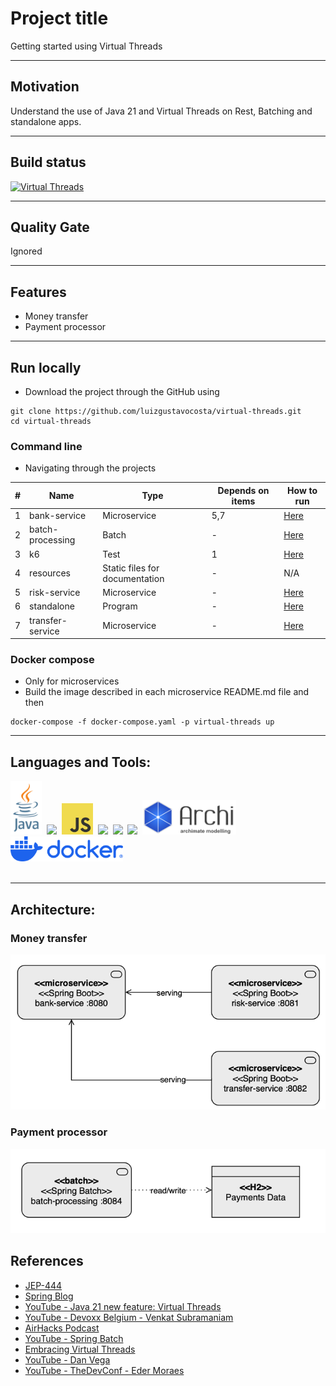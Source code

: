 # Project title
Getting started using Virtual Threads
<hr>

## Motivation
Understand the use of Java 21 and Virtual Threads on Rest, Batching and standalone apps.
<hr>

## Build status
[![Virtual Threads](https://github.com/luizgustavocosta/virtual-threads/actions/workflows/maven.yml/badge.svg?event=branch_protection_rule)](https://github.com/luizgustavocosta/virtual-threads/actions/workflows/maven.yml)
<hr>

## Quality Gate
Ignored
<hr>

## Features
- Money transfer 
- Payment processor
<hr>

## Run locally
- Download the project through the GitHub using
 ```shell
 git clone https://github.com/luizgustavocosta/virtual-threads.git
 cd virtual-threads 
 ```

### Command line
- Navigating through the projects

| # | Name             | Type                           | Depends on items | How to run                          |
|---|------------------|--------------------------------|------------------|-------------------------------------|
| 1 | bank-service     | Microservice                   | 5,7              | [Here](bank-service/README.md)      |
| 2 | batch-processing | Batch                          | -                | [Here](bathch-processing/README.md) |
| 3 | k6               | Test                           | 1                | [Here](k6/README.md)                |
| 4 | resources        | Static files for documentation | -                | N/A                                 |
| 5 | risk-service     | Microservice                   | -                | [Here](risk-service/README.md)      |
| 6 | standalone       | Program                        | -                | [Here](standalone/README.md)        |
| 7 | transfer-service | Microservice                   | -                | [Here](transfer-service/README.md)  |

### Docker compose
- Only for microservices
- Build the image described in each microservice README.md file and then
```shell
docker-compose -f docker-compose.yaml -p virtual-threads up
```
<hr>

## Languages and Tools:
<div>
  <img width=50px src="resources/imgs/java-vertical.svg">&nbsp;
  <img width=50px src="https://upload.wikimedia.org/wikipedia/commons/9/9c/IntelliJ_IDEA_Icon.svg">&nbsp;
  <img width=50px src="https://raw.githubusercontent.com/github/explore/80688e429a7d4ef2fca1e82350fe8e3517d3494d/topics/javascript/javascript.png">&nbsp;
  <img width=50px src="https://upload.wikimedia.org/wikipedia/commons/e/ef/K6-logo.svg">&nbsp;
  <img width=150px src="https://upload.wikimedia.org/wikipedia/commons/4/44/Spring_Framework_Logo_2018.svg">&nbsp;
  <img width=150px src="https://upload.wikimedia.org/wikipedia/commons/5/52/Apache_Maven_logo.svg">&nbsp;
  <img width=150px src="resources/imgs/archimate.png">&nbsp;
  <img width=180px src="resources/imgs/docker-logo-blue.svg">&nbsp;
</div>
</br>
<hr>

## Architecture:

### Money transfer
![img.png](resources/imgs/bank-transfer.png)

### Payment processor
![img.png](resources/imgs/payments-processor.png)

## References
- [JEP-444](https://openjdk.org/jeps/444)
- [Spring Blog](https://spring.io/blog/2023/09/20/hello-java-21)
- [YouTube - Java 21 new feature: Virtual Threads](https://www.youtube.com/watch?v=5E0LU85EnTI)
- [YouTube - Devoxx Belgium - Venkat Subramaniam](https://www.youtube.com/watch?v=1zSF1259s6w)
- [AirHacks Podcast](https://airhacks.fm/#episode_280)
- [YouTube - Spring Batch](https://www.youtube.com/watch?v=vLw39E-pIiA)
- [Embracing Virtual Threads](https://spring.io/blog/2022/10/11/embracing-virtual-threads)
- [YouTube - Dan Vega](https://www.youtube.com/watch?v=THavIYnlwck)
- [YouTube - TheDevConf - Eder Moraes](https://www.youtube.com/watch?v=vXnuCKKRtSQ)